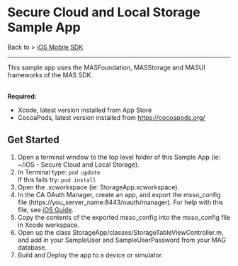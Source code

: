 # Secure Cloud and Local Storage Sample App
Back to > [iOS Mobile SDK](https://github.com/CAAPIM/iOS-MAS-SDK)
<hr/>
This sample app uses the MASFoundation, MASStorage and MASUI frameworks of the MAS SDK.

<br>**Required:**
* Xcode, latest version installed from App Store
* CocoaPods, latest version installed from https://cocoapods.org/</br>

## Get Started
1. Open a terminal window to the top level folder of this Sample App (ie: ~/iOS - Secure Cloud and Local Storage).
2. In Terminal type: `pod update`  
   If this fails try: `pod install`
3. Open the .xcworkspace (ie: StorageApp.xcworkspace).
4. In the CA OAuth Manager, create an app, and export the msso_config file (https://you_server_name:8443/oauth/manager). For help with this file, see [iOS Guide](http://techdocs.broadcom.com/content/broadcom/techdocs/us/en/ca-enterprise-software/layer7-api-management/mobile-sdk-for-ca-mobile-api-gateway/2-1.html).
5. Copy the contents of the exported msso_config into the msso_config file in Xcode workspace.
6. Open up the class StorageApp/classes/StorageTableViewController.m, and add in your SampleUser and SampleUserPassword from your MAG database.
7. Build and Deploy the app to a device or simulator.
